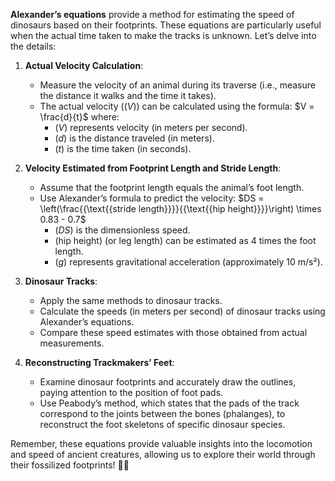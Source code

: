 **Alexander’s equations** provide a method for estimating the speed of dinosaurs based on their footprints. These equations are particularly useful when the actual time taken to make the tracks is unknown. Let’s delve into the details:

1. **Actual Velocity Calculation**:
    
    - Measure the velocity of an animal during its traverse (i.e., measure the distance it walks and the time it takes).
    - The actual velocity ($(V)$) can be calculated using the formula: $V = \frac{d}{t}$ where:
        - $(V)$ represents velocity (in meters per second).
        - $(d)$ is the distance traveled (in meters).
        - $(t)$ is the time taken (in seconds).
2. **Velocity Estimated from Footprint Length and Stride Length**:
    
    - Assume that the footprint length equals the animal’s foot length.
    - Use Alexander’s formula to predict the velocity: $DS = \left(\frac{{\text{{stride length}}}}{{\text{{hip height}}}}\right) \times 0.83 - 0.7$
        - $(DS)$ is the dimensionless speed.
        - $(\text{{hip height}})$ (or leg length) can be estimated as 4 times the foot length.
        - $(g)$ represents gravitational acceleration (approximately 10 m/s²).
3. **Dinosaur Tracks**:
    
    - Apply the same methods to dinosaur tracks.
    - Calculate the speeds (in meters per second) of dinosaur tracks using Alexander’s equations.
    - Compare these speed estimates with those obtained from actual measurements.
4. **Reconstructing Trackmakers’ Feet**:
    
    - Examine dinosaur footprints and accurately draw the outlines, paying attention to the position of foot pads.
    - Use Peabody’s method, which states that the pads of the track correspond to the joints between the bones (phalanges), to reconstruct the foot skeletons of specific dinosaur species.

Remember, these equations provide valuable insights into the locomotion and speed of ancient creatures, allowing us to explore their world through their fossilized footprints! 🦕🦖